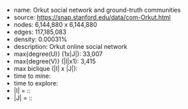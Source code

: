 * name:	Orkut social network and ground-truth communities
* source: https://snap.stanford.edu/data/com-Orkut.html
* nodes: 6,144,880 x 6,144,880
* edges: 117,185,083
* density: 0.00031%
* description: Orkut online social network
* max{degree(U)} (1x|J|): 33,007
* max{degree(V)} (|I|x1): 3,415
* max biclique (|I| x |J|): 
* time to mine: 
* time to explore: 
* |I| = :: 
* |J| = :: 

